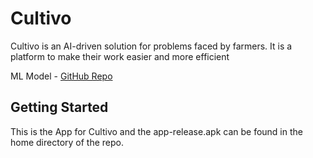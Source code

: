 # Cultivo

Cultivo is an AI-driven solution for problems faced by farmers. It is a platform to make their work easier and more efficient

ML Model - [GitHub Repo](https://github.com/SaiVenkatesh007/Cultivo-Backend)  

## Getting Started

This is the App for Cultivo and the app-release.apk can be found in the home directory of the repo.
